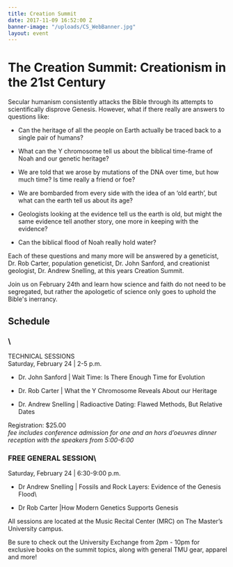 ```yaml
---
title: Creation Summit
date: 2017-11-09 16:52:00 Z
banner-image: "/uploads/CS_WebBanner.jpg"
layout: event
---
```


# The Creation Summit: Creationism in the 21st Century

Secular humanism consistently attacks the Bible through its attempts to scientifically disprove Genesis. However, what if there really are answers to questions like:

* Can the heritage of all the people on Earth actually be traced back to a single pair of humans?

* What can the Y chromosome tell us about the biblical time-frame of Noah and our genetic heritage?

* We are told that we arose by mutations of the DNA over time, but how much time? Is time really a friend or foe?

* We are bombarded from every side with the idea of an ‘old earth’, but what can the earth tell us about its age?

* Geologists looking at the evidence tell us the earth is old, but might the same evidence tell another story, one more in keeping with the evidence?

* Can the biblical flood of Noah really hold water?

Each of these questions and many more will be answered by a geneticist, Dr. Rob Carter, population geneticist, Dr. John Sanford, and creationist geologist, Dr. Andrew Snelling, at this years Creation Summit.

Join us on February 24th and learn how science and faith do not need to be segregated, but rather the apologetic of science only goes to uphold the Bible's inerrancy.

## **Schedule**

### \
TECHNICAL SESSIONS\
Saturday, February 24 | 2-5 p.m.

* Dr. John Sanford | Wait Time: Is There Enough Time for Evolution

* Dr. Rob Carter | What the Y Chromosome Reveals About our Heritage

* Dr. Andrew Snelling | Radioactive Dating: Flawed Methods, But Relative Dates

Registration: $25.00\
*fee includes conference admission for one and an hors d’oeuvres dinner reception with the speakers from 5:00-6:00*

### FREE GENERAL SESSION\
Saturday, February 24 | 6:30-9:00 p.m.

* Dr Andrew Snelling | Fossils and Rock Layers: Evidence of the Genesis Flood\\

* Dr Rob Carter |How Modern Genetics Supports Genesis

All sessions are located at the Music Recital Center (MRC) on The Master’s University campus.

Be sure to check out the University Exchange from 2pm - 10pm for exclusive books on the summit topics, along with general TMU gear, apparel and more!
